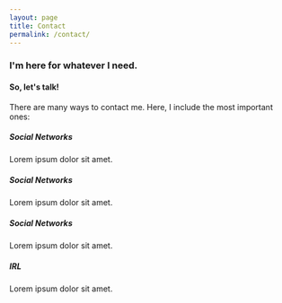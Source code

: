 ```yaml
---
layout: page
title: Contact
permalink: /contact/
---
```


### I'm here for whatever I need.
#### So, let's talk!

There are many ways to contact me. Here, I include the most important ones:

##### Social Networks

Lorem ipsum dolor sit amet.

##### Social Networks

Lorem ipsum dolor sit amet.

##### Social Networks

Lorem ipsum dolor sit amet.

##### IRL

Lorem ipsum dolor sit amet.
